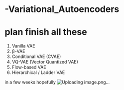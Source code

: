 # -Variational_Autoencoders




# plan finish all these 
1. Vanilla VAE
2. β-VAE
3. Conditional VAE (CVAE)
4. VQ-VAE (Vector Quantized VAE)
5. Flow-based VAE
6. Hierarchical / Ladder VAE


in a few weeks hopefully
![Uploading image.png…]()

